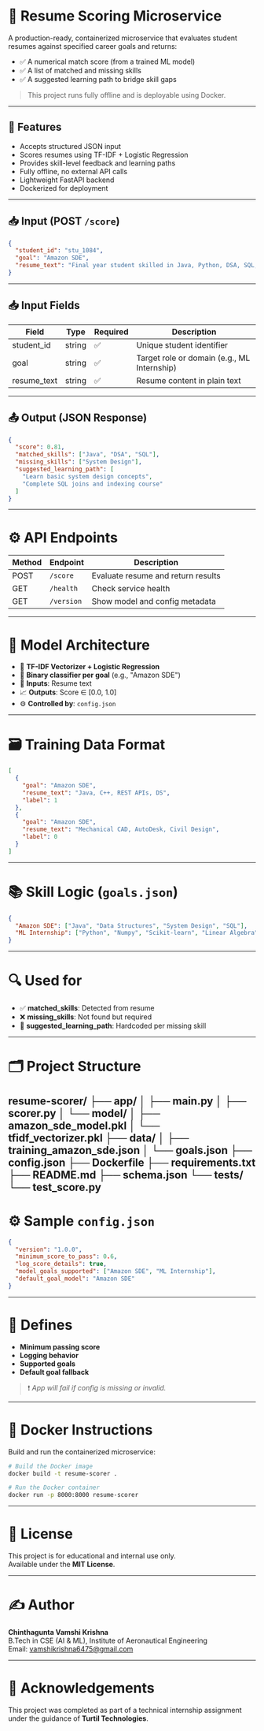 # 🧠 Resume Scoring Microservice

A production-ready, containerized microservice that evaluates student resumes against specified career goals and returns:
- ✅ A numerical match score (from a trained ML model)
- ✅ A list of matched and missing skills
- ✅ A suggested learning path to bridge skill gaps

> This project runs fully offline and is deployable using Docker.

---

## 🚀 Features

- Accepts structured JSON input
- Scores resumes using TF-IDF + Logistic Regression
- Provides skill-level feedback and learning paths
- Fully offline, no external API calls
- Lightweight FastAPI backend
- Dockerized for deployment

---

## 📥 Input (POST `/score`)

```json
{
  "student_id": "stu_1084",
  "goal": "Amazon SDE",
  "resume_text": "Final year student skilled in Java, Python, DSA, SQL, REST APIs..."
}
```
---
## 📥 Input Fields

| Field        | Type   | Required | Description                          |
|--------------|--------|----------|--------------------------------------|
| student_id   | string | ✅        | Unique student identifier            |
| goal         | string | ✅        | Target role or domain (e.g., ML Internship) |
| resume_text  | string | ✅        | Resume content in plain text         |

---

## 📤 Output (JSON Response)

```json
{
  "score": 0.81,
  "matched_skills": ["Java", "DSA", "SQL"],
  "missing_skills": ["System Design"],
  "suggested_learning_path": [
    "Learn basic system design concepts",
    "Complete SQL joins and indexing course"
  ]
}
```
---
# ⚙️ API Endpoints

| Method | Endpoint    | Description                       |
|--------|-------------|-----------------------------------|
| POST   | `/score`    | Evaluate resume and return results|
| GET    | `/health`   | Check service health              |
| GET    | `/version`  | Show model and config metadata    |

---

# 🧠 Model Architecture

- 🔢 **TF-IDF Vectorizer + Logistic Regression**
- 📌 **Binary classifier per goal** (e.g., "Amazon SDE")
- 🎯 **Inputs**: Resume text
- 📈 **Outputs**: Score ∈ [0.0, 1.0]
- ⚙️ **Controlled by**: `config.json`
---
# 🗃️ Training Data Format

```json
[
  {
    "goal": "Amazon SDE",
    "resume_text": "Java, C++, REST APIs, DS",
    "label": 1
  },
  {
    "goal": "Amazon SDE",
    "resume_text": "Mechanical CAD, AutoDesk, Civil Design",
    "label": 0
  }
]
```
---
# 📚 Skill Logic (`goals.json`)

```json
{
  "Amazon SDE": ["Java", "Data Structures", "System Design", "SQL"],
  "ML Internship": ["Python", "Numpy", "Scikit-learn", "Linear Algebra"]
}
```
---
# 🔍 Used for

- ✅ **matched_skills**: Detected from resume  
- ❌ **missing_skills**: Not found but required  
- 📘 **suggested_learning_path**: Hardcoded per missing skill  
---
# 🗂️ Project Structure

resume-scorer/
├── app/
│ ├── main.py
│ ├── scorer.py
│ └── model/
│ ├── amazon_sde_model.pkl
│ └── tfidf_vectorizer.pkl
├── data/
│ ├── training_amazon_sde.json
│ └── goals.json
├── config.json
├── Dockerfile
├── requirements.txt
├── README.md
├── schema.json
└── tests/
└── test_score.py
---
# ⚙️ Sample `config.json`

```json
{
  "version": "1.0.0",
  "minimum_score_to_pass": 0.6,
  "log_score_details": true,
  "model_goals_supported": ["Amazon SDE", "ML Internship"],
  "default_goal_model": "Amazon SDE"
}
```
---
# 🔎 Defines

- **Minimum passing score**
- **Logging behavior**
- **Supported goals**
- **Default goal fallback**

> ❗ *App will fail if config is missing or invalid.*
---
# 🐳 Docker Instructions

Build and run the containerized microservice:

```bash
# Build the Docker image
docker build -t resume-scorer .

# Run the Docker container
docker run -p 8000:8000 resume-scorer
```
---
# 📄 License

This project is for educational and internal use only.  
Available under the **MIT License**.

---

# ✍️ Author

**Chinthagunta Vamshi Krishna**  
B.Tech in CSE (AI & ML), 
Institute of Aeronautical Engineering  
Email: vamshikrishna6475@gmail.com

---

# 🙌 Acknowledgements

This project was completed as part of a technical internship assignment under the guidance of **Turtil Technologies**.
